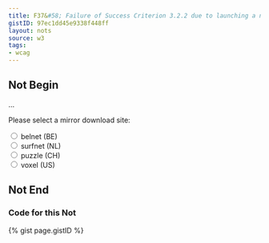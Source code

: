 ```yaml
---
title: F37&#58; Failure of Success Criterion 3.2.2 due to launching a new window without prior warning when the selection of a radio button, check box or select list is changed
gistID: 97ec1dd45e9338f448ff
layout: nots
source: w3
tags:
- wcag
---
```


<h2 aria-describedby="{{ page.gistID }}">Not Begin</h2>
<div class="rendered-not">
<script type="text/JavaScript"> 
  function goToMirror(theInput) {
   var mirrorSite = "http://download." + theInput.value + "/"; 
   window.open(mirrorSite); 
  }
</script>
  …
<form name="mirror_form" id="mirror_form" action="" method="get">
       <p>Please select a mirror download site:</p> 
       <p> 
       <input type="radio" onclick="goToMirror(this);" name="mirror" 
       id="mirror_belnet" value="belnet.be" /> 
       <label for="mirror_belnet">belnet (<abbr>BE</abbr>)</label><br /> 
       <input type="radio" onclick="goToMirror(this);" name="mirror" 
       id="mirror_surfnet" value="surfnet.nl" /> 
       <label for="mirror_surfnet">surfnet (<abbr>NL</abbr>)</label><br /> 
       <input type="radio" onclick="goToMirror(this);" name="mirror" 
       id="mirror_puzzle" value="puzzle.ch" /> 
       <label for="mirror_puzzle">puzzle (<abbr>CH</abbr>)</label><br /> 
       <input type="radio" onclick="goToMirror(this);" name="mirror" 
       id="mirror_voxel" value="voxel.com" /> 
       <label for="mirror_voxel">voxel (<abbr>US</abbr>)</label><br /> 
       </p> 
</form>
</div> <!-- rendered-not -->

<h2 aria-describedby="{{ page.gistID }}">Not End</h2>

<h3 aria-describedby="{{ page.gistID }}">Code for this Not</h3>
{% gist page.gistID %}